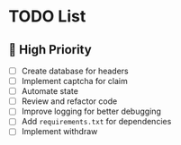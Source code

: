 # TODO List

## 🛑 High Priority
- [ ] Create database for headers
- [ ] Implement captcha for claim
- [ ] Automate state 
- [ ] Review and refactor code
- [ ] Improve logging for better debugging
- [ ] Add `requirements.txt` for dependencies
- [ ] Implement withdraw 
